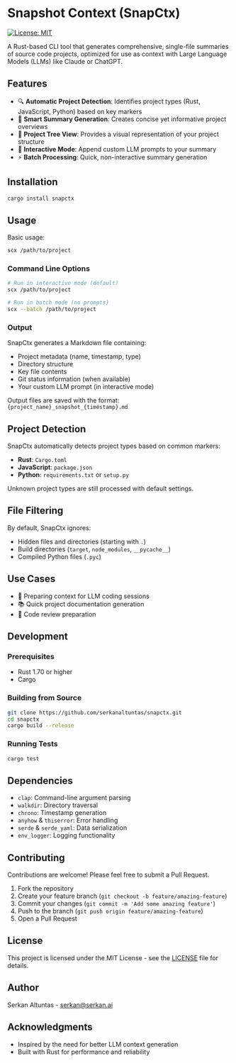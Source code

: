 # Snapshot Context (SnapCtx)

[![License: MIT](https://img.shields.io/badge/License-MIT-yellow.svg)](https://opensource.org/licenses/MIT)

A Rust-based CLI tool that generates comprehensive, single-file summaries of source code projects, optimized for use as context with Large Language Models (LLMs) like Claude or ChatGPT.

## Features

- 🔍 **Automatic Project Detection**: Identifies project types (Rust, JavaScript, Python) based on key markers
- 📑 **Smart Summary Generation**: Creates concise yet informative project overviews
- 🌳 **Project Tree View**: Provides a visual representation of your project structure
- 💬 **Interactive Mode**: Append custom LLM prompts to your summary
- ⚡ **Batch Processing**: Quick, non-interactive summary generation

## Installation

```bash
cargo install snapctx
```

## Usage

Basic usage:

```bash
scx /path/to/project
```

### Command Line Options

```bash
# Run in interactive mode (default)
scx /path/to/project

# Run in batch mode (no prompts)
scx --batch /path/to/project
```

### Output

SnapCtx generates a Markdown file containing:
- Project metadata (name, timestamp, type)
- Directory structure
- Key file contents
- Git status information (when available)
- Your custom LLM prompt (in interactive mode)

Output files are saved with the format: `{project_name}_snapshot_{timestamp}.md`

## Project Detection

SnapCtx automatically detects project types based on common markers:
- **Rust**: `Cargo.toml`
- **JavaScript**: `package.json`
- **Python**: `requirements.txt` or `setup.py`

Unknown project types are still processed with default settings.

## File Filtering

By default, SnapCtx ignores:
- Hidden files and directories (starting with `.`)
- Build directories (`target`, `node_modules`, `__pycache__`)
- Compiled Python files (`.pyc`)

## Use Cases

- 🤖 Preparing context for LLM coding sessions
- 📚 Quick project documentation generation
- 🔄 Code review preparation

## Development

### Prerequisites

- Rust 1.70 or higher
- Cargo

### Building from Source

```bash
git clone https://github.com/serkanaltuntas/snapctx.git
cd snapctx
cargo build --release
```

### Running Tests

```bash
cargo test
```

## Dependencies

- `clap`: Command-line argument parsing
- `walkdir`: Directory traversal
- `chrono`: Timestamp generation
- `anyhow` & `thiserror`: Error handling
- `serde` & `serde_yaml`: Data serialization
- `env_logger`: Logging functionality

## Contributing

Contributions are welcome! Please feel free to submit a Pull Request.

1. Fork the repository
2. Create your feature branch (`git checkout -b feature/amazing-feature`)
3. Commit your changes (`git commit -m 'Add some amazing feature'`)
4. Push to the branch (`git push origin feature/amazing-feature`)
5. Open a Pull Request

## License

This project is licensed under the MIT License - see the [LICENSE](LICENSE) file for details.

## Author

Serkan Altuntas - [serkan@serkan.ai](mailto:serkan@serkan.ai)

## Acknowledgments

- Inspired by the need for better LLM context generation
- Built with Rust for performance and reliability